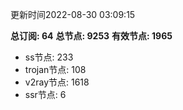 更新时间2022-08-30 03:09:15

**总订阅: 64**
**总节点: 9253**
**有效节点: 1965**
- ss节点: 233
- trojan节点: 108
- v2ray节点: 1618
- ssr节点: 6
